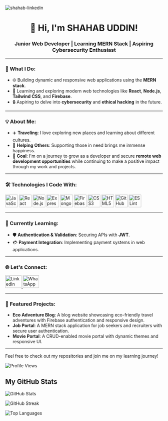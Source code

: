 
![shahab-linkedin](https://github.com/user-attachments/assets/0cb838d3-65f9-43df-8943-e771d8a334b9)



<h1 align="center">👋 Hi, I'm SHAHAB UDDIN!</h1>

<h3 align="center">Junior Web Developer | Learning MERN Stack | Aspiring Cybersecurity Enthusiast</h3>

---

### 🌟 What I Do:
- 🌐 Building dynamic and responsive web applications using the **MERN stack**.
- 🚀 Learning and exploring modern web technologies like **React**, **Node.js**, **Tailwind CSS**, and **Firebase**.
- 🔒 Aspiring to delve into **cybersecurity** and **ethical hacking** in the future.

---

### 💡 About Me:
- ✈️ **Traveling**: I love exploring new places and learning about different cultures.
- 🤝 **Helping Others**: Supporting those in need brings me immense happiness.
- 🎯 **Goal**: I'm on a journey to grow as a developer and secure **remote web development opportunities** while continuing to make a positive impact through my work and projects.

---

### 🛠️ Technologies I Code With:
<div align="left">
  <img src="https://cdn.jsdelivr.net/gh/devicons/devicon/icons/javascript/javascript-original.svg" height="40" alt="JavaScript" />
  <img src="https://cdn.jsdelivr.net/gh/devicons/devicon/icons/react/react-original.svg" height="40" alt="React" />
  <img src="https://cdn.jsdelivr.net/gh/devicons/devicon/icons/nodejs/nodejs-original.svg" height="40" alt="Node.js" />
  <img src="https://cdn.jsdelivr.net/gh/devicons/devicon/icons/express/express-original.svg" height="40" alt="Express.js" />
  <img src="https://cdn.jsdelivr.net/gh/devicons/devicon/icons/mongodb/mongodb-original.svg" height="40" alt="MongoDB" />
  <img src="https://cdn.jsdelivr.net/gh/devicons/devicon/icons/firebase/firebase-plain.svg" height="40" alt="Firebase" />
  <img src="https://cdn.jsdelivr.net/gh/devicons/devicon/icons/css3/css3-original.svg" height="40" alt="CSS3" />
  <img src="https://cdn.jsdelivr.net/gh/devicons/devicon/icons/html5/html5-original.svg" height="40" alt="HTML5" />
  <img src="https://cdn.jsdelivr.net/gh/devicons/devicon/icons/github/github-original.svg" height="40" alt="GitHub" />
  <img src="https://cdn.jsdelivr.net/gh/devicons/devicon/icons/eslint/eslint-original.svg" height="40" alt="ESLint" />
</div>

---

### 🔭 Currently Learning:
- 🛡️ **Authentication & Validation**: Securing APIs with **JWT**.
- 💳 **Payment Integration**: Implementing payment systems in web applications.

---

### 🌐 Let's Connect:
<div align="left">
  <a href="www.linkedin.com/in/shahab-uddin24" target="_blank">
    <img src="https://raw.githubusercontent.com/maurodesouza/profile-readme-generator/master/src/assets/icons/social/linkedin/default.svg" width="52" height="40" alt="LinkedIn" />
  </a>
 
  
  <a href="https://wa.me/01786609585" target="_blank">
    <img src="https://raw.githubusercontent.com/maurodesouza/profile-readme-generator/master/src/assets/icons/social/whatsapp/default.svg" width="52" height="40" alt="WhatsApp" />
  </a>
  
</div>

---

### 📁 Featured Projects:
- **Eco Adventure Blog**: A blog website showcasing eco-friendly travel adventures with Firebase authentication and responsive design.
- **Job Portal**: A MERN stack application for job seekers and recruiters with secure user authentication.
- **Movie Portal**: A CRUD-enabled movie portal with dynamic themes and responsive UI.

---

Feel free to check out my repositories and join me on my learning journey!

![Profile Views](https://komarev.com/ghpvc/?username=shahab-24&color=blue)

## My GitHub Stats

![GitHub Stats](https://github-readme-stats.vercel.app/api?username=shahab-24&show_icons=true&theme=radical)



![GitHub Streak](https://streak-stats.demolab.com/?user=shahab-24&theme=radical&cache_seconds=86400)



![Top Languages](https://github-readme-stats.vercel.app/api/top-langs/?username=shahab-24&layout=compact&theme=radical)


